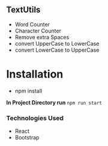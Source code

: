 ## TextUtils

- Word Counter
- Character Counter
- Remove extra Spaces
- convert UpperCase to LowerCase
- convert LowerCase to UpperCase

# Installation

- npm install

**In Project Directory run**
`npm run start`

### Technologies Used

- React
- Bootstrap
